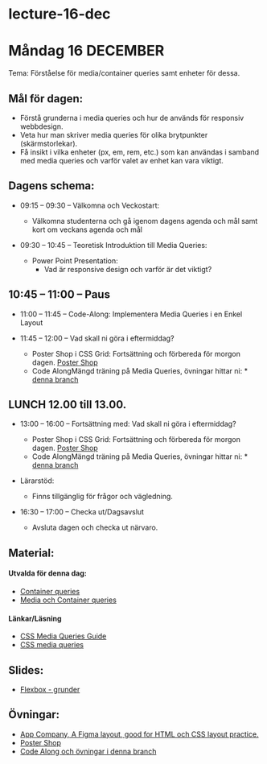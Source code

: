 # lecture-16-dec

# Måndag 16 DECEMBER
Tema: Förståelse för media/container queries samt enheter för dessa.

## Mål för dagen: 
- Förstå grunderna i media queries och hur de används för responsiv webbdesign.
- Veta hur man skriver media queries för olika brytpunkter (skärmstorlekar).
- Få insikt i vilka enheter (px, em, rem, etc.) som kan användas i samband med media queries och varför valet av enhet kan vara viktigt.

## Dagens schema:

* 09:15 – 09:30 – Välkomna och Veckostart:
  - Välkomna studenterna och gå igenom dagens agenda och mål samt kort om veckans agenda och mål

* 09:30 – 10:45 – Teoretisk Introduktion till Media Queries:
  * Power Point Presentation:
    - Vad är responsive design och varför är det viktigt?
     
 ## 10:45 – 11:00 – Paus

* 11:00 – 11:45 – Code-Along: Implementera Media Queries i en Enkel Layout

 * 11:45 – 12:00 – Vad skall ni göra i eftermiddag?
    - Poster Shop i CSS Grid: Fortsättning och förbereda för morgon dagen. [Poster Shop](https://github.com/Lexicon-frontend-2024-2025/poster-shop)
    - Code AlongMängd träning på Media Queries, övningar hittar ni: * [denna branch](https://github.com/Lexicon-frontend-2024-2025/lecture-16-dec/tree/codeAlong-media-queries)


## LUNCH 12.00 till 13.00.

* 13:00 – 16:00 – Fortsättning med: Vad skall ni göra i eftermiddag?
    - Poster Shop i CSS Grid: Fortsättning och förbereda för morgon dagen. [Poster Shop](https://github.com/Lexicon-frontend-2024-2025/poster-shop)
    - Code AlongMängd träning på Media Queries, övningar hittar ni: * [denna branch](https://github.com/Lexicon-frontend-2024-2025/lecture-16-dec/tree/codeAlong-media-queries)
      
 * Lärarstöd:
   - Finns tillgänglig för frågor och vägledning.

* 16:30 – 17:00 – Checka ut/Dagsavslut
  - Avsluta dagen och checka ut närvaro.


## Material:

#### Utvalda för denna dag:
* [Container queries](https://www.youtube.com/watch?v=ZSaAHb5dRwQ)
* [Media och Container queries](https://www.youtube.com/watch?v=2rlWBZ17Wes)


#### Länkar/Läsning
* [CSS Media Queries Guide](https://css-tricks.com/a-complete-guide-to-css-media-queries/)
* [CSS media queries](https://developer.mozilla.org/en-US/docs/Web/CSS/CSS_media_queries)


## Slides:
* [Flexbox - grunder](https://docs.google.com/presentation/d/1GGCqaeKRbkBI1ttC4JbrJ3pZbVvVhauoaF80y8cBcNo/edit#slide=id.p)


## Övningar: 
* [App Company, A Figma layout, good for HTML och CSS layout practice.](https://code.zocom.io/frontend/mockups/figma-layout-app-company)
* [Poster Shop](https://github.com/Lexicon-frontend-2024-2025/poster-shop)
* [Code Along och övningar i denna branch](https://github.com/Lexicon-frontend-2024-2025/lecture-16-dec/tree/codeAlong-media-queries)


